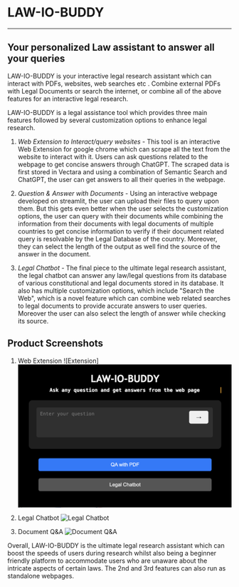 # LAW-IO-BUDDY
---
## Your personalized Law assistant to answer all your queries


LAW-IO-BUDDY is your interactive legal research assistant which can interact with PDFs, websites, web searches etc . Combine external PDFs with Legal Documents or search the internet, or combine all of the above features for an interactive legal research.

LAW-IO-BUDDY is a legal assistance tool which provides three main features followed by several customization options to enhance legal research. 

1. *_Web Extension to Interact/query websites_* - This tool is an interactive Web Extension for google chrome which can scrape all the text from the website to interact with it. Users can ask questions related to the webpage to get concise answers through ChatGPT. The scraped data is first stored in Vectara and using a combination of Semantic Search and ChatGPT, the user can get answers to all their queries in the webpage.

2. *_Question & Answer with Documents_* - Using an interactive webpage developed on streamlit, the user can upload their files to query upon them. But this gets even better when the user selects the customization options, the user can query with their documents while combining the information from their documents with legal documents of multiple countries to get concise information to verify if their document related query is resolvable by the Legal Database of the country. Moreover, they can select the length of the output as well find the source of the answer in the document. 

3. *_Legal Chatbot_* - The final piece to the ultimate legal research assistant, the legal chatbot can answer any law/legal questions from its database of various constitutional and legal documents stored in its database. It also has multiple customization options, which include "Search the Web", which is a novel feature which can combine web related searches to legal documents to provide accurate answers to user queries. Moreover the user can also select the length of answer while checking its source.


## Product Screenshots

1. Web Extension 
![Extension]
    <img src="./extension/images/Extension.png" width="500" align="middle">

3. Legal Chatbot
![Legal Chatbot]()

4. Document Q&A
![Document Q&A]()


Overall, LAW-IO-BUDDY is the ultimate legal research assistant which can boost the speeds of users during research whilst also being a beginner friendly platform to accommodate users who are unaware about the intricate aspects of certain laws. The 2nd and 3rd features can also run as standalone webpages.
